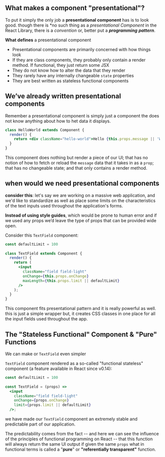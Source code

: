 ## What makes a component "presentational"?

To put it simply the only job a **presentational component** has is to look good. though there is *no such thing as a *presentational Component* in the React Library, there is a *convention* or, better put a ***programming** **pattern***.

**What defines** a presentational component

- Presentational components are primarily concerned with how things look
- If they are class components, they probably only contain a render method. If functional, they just return some JSX
- They do not know how to alter the data that they render
- They rarely have any internally changeable `state` properties
- They are best written as stateless functional components

## We’ve already written presentational components

Remember a presentational component is simply just a component the does not know anything about how to het data it displays.

```jsx
class HelloWorld extends Component {
  render() {
    return <div className="hello-world">Hello {this.props.message || 'World' }</div>;
  }
}
```

This component does nothing but render a piece of our UI; that has no notion of how to fetch or reload the `message` data that it takes in as a `prop`; that has no changeable state; and that only contains a render method.

## when would we need presentational components

**consider this**: let's say we are working on a massive web application, and we'd like to standardize as well as place some limits on the characteristics of the text inputs used throughout the application's forms.

**Instead of using style guides**, which would be prone to human error and if we used any props we’d leave the type of props that can be provided wide open. 

  Consider this `TextField` component:

```jsx
const defaultLimit = 100
 
class TextField extends Component {
  render() {
    return (
      <input
        className="field field-light"
        onChange={this.props.onChange}
        maxLength={this.props.limit || defaultLimit}
      />
    );
  }
}
```

This component fits presentational pattern and it is really powerful as well. this is just a simple wrapper but, it creates CSS classes in one place for all the input fields used throughout the app.

## The "Stateless Functional" Component & "Pure" Functions

We can make or `TextField` even simpler

`TextField` component rendered as a so-called "functional stateless" component (a feature available in React since v0.14):

```jsx
const defaultLimit = 100
 
const TextField = (props) =>
  <input
    className="field field-light"
    onChange={props.onChange}
    limit={props.limit || defaultLimit}
  />;
```

we have made our `TextField` component an extremely stable and predictable part of our application.

The predictability comes from the fact -- and here we can see the influence of the principles of functional programming on React -- that this function will always return the same UI output if given the same `props` what in functional terms is called a "**pure**" or **"referentially transparent"** function.